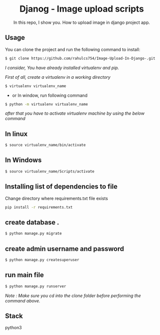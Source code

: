 <div align="center"><h1>  Djanog - Image upload scripts </h1> </div>
<div align="center"> In this repo, I show you. How to upload image in django project app. </div>


Usage
-------
You can clone the project and run the following command to install: 

```bash
$ git clone https://github.com/rahulcs754/Image-Upload-In-Django-.git
```

*I consider, You have already installed virtualenv and pip.*

*First of all, create a virtualenv in a working directory*

```bash
$ virtualenv virtualenv_name
```
* or In window, run following command 

```bash
$ python -m virtualenv virtualenv_name
```

*after that you have to activate virtualenv machine by using the below command*

In linux
--------
```bash
$ source virtualenv_name/bin/activate
```
In Windows
------------
```bash
$ source virtualenv_name/Scripts/activate
```


 Installing list of dependencies to file
----------------------------------------

Change directory where requirements.txt file exists

```bash
pip install -r requirements.txt
```

create database  .
-----------------
```bash
$ python manage.py migrate
```

 create admin username and password
------------------------------------
```bash
$ python manage.py createsuperuser
```

run main file 
-------------
```bash
$ python manage.py runserver
```

*Note  : Make sure you cd into the *clone* folder before performing the command above.*


Stack
------
python3



